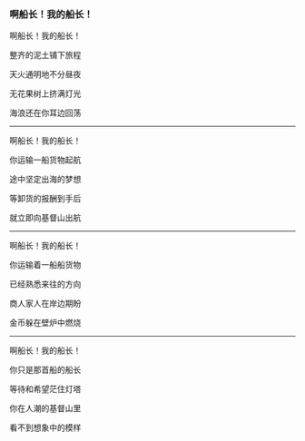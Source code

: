 ### 啊船长！我的船长！

啊船长！我的船长！

整齐的泥土铺下旅程

天火通明地不分昼夜

无花果树上挤满灯光

海浪还在你耳边回荡

---

啊船长！我的船长！

你运输一船货物起航

途中坚定出海的梦想

等卸货的报酬到手后

就立即向基督山出航

---

啊船长！我的船长！

你运输着一船船货物

已经熟悉来往的方向

商人家人在岸边期盼

金币躲在壁炉中燃烧

---

啊船长！我的船长！

你只是那首船的船长

等待和希望茫住灯塔

你在人潮的基督山里

看不到想象中的模样

